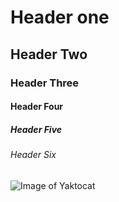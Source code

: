 # Header one
## Header Two
### Header Three
#### Header Four
##### Header Five
###### Header Six

![Image of Yaktocat](https://octodex.github.com/images/yaktocat.png)

